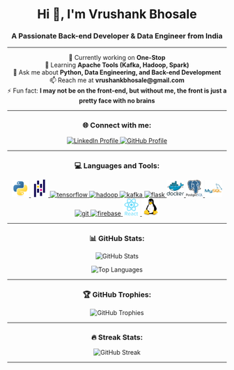 <h1 align="center">Hi 👋, I'm Vrushank Bhosale</h1>
<h3 align="center">A Passionate Back-end Developer & Data Engineer from India</h3>

---

<p align="center">
🔭 Currently working on <strong>One-Stop</strong> <br>
🌱 Learning <strong>Apache Tools (Kafka, Hadoop, Spark)</strong> <br>
💬 Ask me about <strong>Python, Data Engineering, and Back-end Development</strong> <br>
📫 Reach me at <strong>vrushankbhosale@gmail.com</strong> <br>
⚡ Fun fact: <strong>I may not be on the front-end, but without me, the front is just a pretty face with no brains</strong> 
</p>

---

<h3 align="center">🌐 Connect with me:</h3>
<p align="center">
  <a href="https://www.linkedin.com/in/vrushank-bhosale-82b0a7226/" target="blank">
    <img src="https://img.shields.io/badge/LinkedIn-%230077B5.svg?style=for-the-badge&logo=linkedin&logoColor=white" alt="LinkedIn Profile"/>
  </a>
  <a href="https://github.com/Vb267" target="blank">
    <img src="https://img.shields.io/badge/GitHub-171515?style=for-the-badge&logo=github&logoColor=white" alt="GitHub Profile"/>
  </a>
</p>

---

<h3 align="center">💻 Languages and Tools:</h3>
<p align="center">
  <a href="https://www.python.org" target="_blank"> 
    <img src="https://raw.githubusercontent.com/devicons/devicon/master/icons/python/python-original.svg" alt="python" width="40" height="40"/> 
  </a>
  <a href="https://pandas.pydata.org/" target="_blank"> 
    <img src="https://raw.githubusercontent.com/devicons/devicon/2ae2a900d2f041da66e950e4d48052658d850630/icons/pandas/pandas-original.svg" alt="pandas" width="40" height="40"/> 
  </a>
  <a href="https://www.tensorflow.org" target="_blank"> 
    <img src="https://www.vectorlogo.zone/logos/tensorflow/tensorflow-icon.svg" alt="tensorflow" width="40" height="40"/> 
  </a>
  <a href="https://hadoop.apache.org/" target="_blank"> 
    <img src="https://www.vectorlogo.zone/logos/apache_hadoop/apache_hadoop-icon.svg" alt="hadoop" width="40" height="40"/> 
  </a>
  <a href="https://kafka.apache.org/" target="_blank"> 
    <img src="https://www.vectorlogo.zone/logos/apache_kafka/apache_kafka-icon.svg" alt="kafka" width="40" height="40"/> 
  </a>
  <a href="https://flask.palletsprojects.com/" target="_blank"> 
    <img src="https://www.vectorlogo.zone/logos/pocoo_flask/pocoo_flask-icon.svg" alt="flask" width="40" height="40"/> 
  </a>
  <a href="https://www.docker.com/" target="_blank"> 
    <img src="https://raw.githubusercontent.com/devicons/devicon/master/icons/docker/docker-original-wordmark.svg" alt="docker" width="40" height="40"/> 
  </a>
  <a href="https://www.postgresql.org" target="_blank"> 
    <img src="https://raw.githubusercontent.com/devicons/devicon/master/icons/postgresql/postgresql-original-wordmark.svg" alt="postgresql" width="40" height="40"/> 
  </a>
  <a href="https://www.mysql.com/" target="_blank"> 
    <img src="https://raw.githubusercontent.com/devicons/devicon/master/icons/mysql/mysql-original-wordmark.svg" alt="mysql" width="40" height="40"/> 
  </a>
  <a href="https://git-scm.com/" target="_blank"> 
    <img src="https://www.vectorlogo.zone/logos/git-scm/git-scm-icon.svg" alt="git" width="40" height="40"/> 
  </a>
  <a href="https://firebase.google.com/" target="_blank"> 
    <img src="https://www.vectorlogo.zone/logos/firebase/firebase-icon.svg" alt="firebase" width="40" height="40"/> 
  </a>
  <a href="https://reactjs.org/" target="_blank"> 
    <img src="https://raw.githubusercontent.com/devicons/devicon/master/icons/react/react-original-wordmark.svg" alt="react" width="40" height="40"/> 
  </a>
  <a href="https://www.linux.org/" target="_blank"> 
    <img src="https://raw.githubusercontent.com/devicons/devicon/master/icons/linux/linux-original.svg" alt="linux" width="40" height="40"/> 
  </a>
</p>

---

<h3 align="center">📊 GitHub Stats:</h3>
<p align="center">
  <img src="https://github-readme-stats.vercel.app/api?username=vb267&show_icons=true&theme=radical" alt="GitHub Stats" />
</p>

<p align="center">
  <img src="https://github-readme-stats.vercel.app/api/top-langs?username=vb267&show_icons=true&locale=en&layout=compact&theme=radical" alt="Top Languages" />
</p>

---

<h3 align="center">🏆 GitHub Trophies:</h3>
<p align="center">
  <img src="https://github-profile-trophy.vercel.app/?username=vb267&theme=radical" alt="GitHub Trophies" />
</p>

---

<h3 align="center">🔥 Streak Stats:</h3>
<p align="center">
  <img src="http://github-readme-streak-stats.herokuapp.com?user=vb267&theme=radical&date_format=M%20j%5B%2C%20Y%5D" alt="GitHub Streak" />
</p>

---

